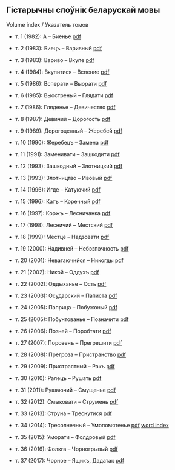 ## Гістарычны слоўнік беларускай мовы

Volume index / Указатель томов  


* т. 1 (1982): А – Биенье <a href="https://files.knihi.com/Knihi/Slounik/HSBM.zip/HSBM_01.pdf#page=5">pdf</a> <!-- <a href="">word index</a> -->

* т. 2 (1983): Биецъ – Варивный <a href="https://files.knihi.com/Knihi/Slounik/HSBM.zip/HSBM_02.pdf">pdf</a> <!-- <a href="">word index</a> -->

* т. 3 (1983): Вариво – Вкупе <a href="https://files.knihi.com/Knihi/Slounik/HSBM.zip/HSBM_03.pdf#page=3">pdf</a> <!-- <a href="">word index</a> -->

* т. 4 (1984): Вкупитися – Вспение <a href="https://files.knihi.com/Knihi/Slounik/HSBM.zip/HSBM_04.pdf#page=2">pdf</a> <!-- <a href="">word index</a> -->

* т. 5 (1986): Всперати – Выорати <a href="https://files.knihi.com/Knihi/Slounik/HSBM.zip/HSBM_05.pdf">pdf</a> <!-- <a href="">word index</a> -->

* т. 6 (1985): Выостреный – Глядати <a href="https://files.knihi.com/Knihi/Slounik/HSBM.zip/HSBM_06.pdf">pdf</a> <!-- <a href="">word index</a> -->

* т. 7 (1986): Гляденье – Девичество <a href="https://files.knihi.com/Knihi/Slounik/HSBM.zip/HSBM_07.pdf">pdf</a> <!-- <a href="">word index</a> -->

* т. 8 (1987): Девичий – Дорогость <a href="https://files.knihi.com/Knihi/Slounik/HSBM.zip/HSBM_08.pdf">pdf</a> <!-- <a href="">word index</a> -->

* т. 9 (1989): Дорогоценный – Жеребей <a href="https://files.knihi.com/Knihi/Slounik/HSBM.zip/HSBM_09.pdf#page=2">pdf</a> <!-- <a href="">word index</a> -->

* т. 10 (1990): Жеребецъ – Замена <a href="https://files.knihi.com/Knihi/Slounik/HSBM.zip/HSBM_10.pdf">pdf</a> <!-- <a href="">word index</a> -->

* т. 11 (1991): Заменивати – Зашкодити <a href="https://files.knihi.com/Knihi/Slounik/HSBM.zip/HSBM_11.pdf">pdf</a> <!-- <a href="">word index</a> -->

* т. 12 (1993): Зашкодный – Злотницкий <a href="HSBM_12.pdf#page=3">pdf</a> <!-- <a href="">word index</a> --> <!-- <a href="">word index</a> -->

* т. 13 (1993): Злотництво – Ивовый <a href="https://files.knihi.com/Knihi/Slounik/HSBM.zip/HSBM_13.pdf">pdf</a> <!-- <a href="">word index</a> -->

* т. 14 (1996): Игде – Катуючий <a href="https://files.knihi.com/Knihi/Slounik/HSBM.zip/HSBM_14.pdf">pdf</a> <!-- <a href="">word index</a> -->

* т. 15 (1996): Катъ – Коречный <a href="https://files.knihi.com/Knihi/Slounik/HSBM.zip/HSBM_15.pdf">pdf</a> <!-- <a href="">word index</a> -->

* т. 16 (1997): Коржъ – Лесничанка <a href="https://files.knihi.com/Knihi/Slounik/HSBM.zip/HSBM_16.pdf">pdf</a> <!-- <a href="">word index</a> -->

* т. 17 (1998): Лесничий – Местский <a href="https://files.knihi.com/Knihi/Slounik/HSBM.zip/HSBM_17.pdf">pdf</a> <!-- <a href="">word index</a> -->

* т. 18 (1999): Местце – Надзовати <a href="HSBM_18.pdf#page=3">pdf</a> <!-- <a href="">word index</a> --> <!-- <a href="">word index</a> -->

* т. 19 (2000): Надивней – Небэзпэчность <a href="https://files.knihi.com/Knihi/Slounik/HSBM.zip/HSBM_19.pdf#page=2">pdf</a> <!-- <a href="">word index</a> -->

* т. 20 (2001): Невагаючийся – Никогды <a href="https://files.knihi.com/Knihi/Slounik/HSBM.zip/HSBM_20.pdf#page=2">pdf</a> <!-- <a href="">word index</a> -->

* т. 21 (2002): Никой – Оддухъ <a href="https://files.knihi.com/Knihi/Slounik/HSBM.zip/HSBM_21.pdf">pdf</a> <!-- <a href="">word index</a> -->

* т. 22 (2002): Оддыханье – Ость <a href="HSBM_22.pdf#page=2">pdf</a> <!-- <a href="">word index</a> --> <!-- <a href="">word index</a> -->

* т. 23 (2003): Осударский – Паписта <a href="https://files.knihi.com/Knihi/Slounik/HSBM.zip/HSBM_23.pdf">pdf</a> <!-- <a href="">word index</a> -->

* т. 24 (2005): Паприца – Побужоный <a href="https://files.knihi.com/Knihi/Slounik/HSBM.zip/HSBM_24.pdf">pdf</a> <!-- <a href="">word index</a> -->

* т. 25 (2005): Побунтованье – Позначити <a href="HSBM_25.pdf#page=3">pdf</a> <!-- <a href="">word index</a> --> <!-- <a href="">word index</a> -->

* т. 26 (2006): Позней – Поробтати <a href="HSBM_26.pdf">pdf</a> <!-- <a href="">word index</a> --> <!-- <a href="">word index</a> -->

* т. 27 (2007): Поровенъ – Прегрешити <a href="https://files.knihi.com/Knihi/Slounik/HSBM.zip/HSBM_27.pdf">pdf</a> <!-- <a href="">word index</a> -->

* т. 28 (2008): Прегроза – Пристранство <a href="https://files.knihi.com/Knihi/Slounik/HSBM.zip/HSBM_28.pdf">pdf</a> <!-- <a href="">word index</a> -->

* т. 29 (2009): Пристрастный – Ракъ <a href="HSBM_29.pdf#page=3">pdf</a> <!-- <a href="">word index</a> -->

* т. 30 (2010): Ралецъ – Рушать <a href="HSBM_30.pdf">pdf</a> <!-- <a href="">word index</a> -->

* т. 31 (2011): Рушаючий – Смущенье <a href="https://files.knihi.com/Knihi/Slounik/HSBM.zip/HSBM_31.pdf#page=2">pdf</a> <!-- <a href="">word index</a> -->

* т. 32 (2012): Смыковати – Струмень <a href="https://files.knihi.com/Knihi/Slounik/HSBM.zip/HSBM_32.pdf#page=2">pdf</a> <!-- <a href="">word index</a> -->

* т. 33 (2013): Струна – Треснутися <a href="https://files.knihi.com/Knihi/Slounik/HSBM.zip/HSBM_33.pdf#page=2">pdf</a> <!-- <a href="">word index</a> -->

* т. 34 (2014): Тресолнечный – Умопомятенье <a href="https://files.knihi.com/Knihi/Slounik/HSBM.zip/HSBM_34.pdf">pdf</a> <a href="wordindex/20u.md">word index</a>  

* т. 35 (2015): Уморати – Фолдровый <a href="https://files.knihi.com/Knihi/Slounik/HSBM.zip/HSBM_35.pdf">pdf</a> <!-- <a href="">word index</a> -->

* т. 36 (2016): Фолкга – Чорногрывый <a href="https://files.knihi.com/Knihi/Slounik/HSBM.zip/HSBM_36.pdf">pdf</a> <!-- <a href="">word index</a> -->

* т. 37 (2017): Чорное – Ящикъ, Дадатак <a href="HSBM_37.pdf#page=3">pdf</a> <!-- <a href="">word index</a> --> 
